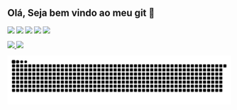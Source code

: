 ## Olá, Seja bem vindo ao meu git 🖖
[<img src="https://img.shields.io/badge/porf%C3%B3lio-%231DA1F2.svg?&style=for-the-badge&logo=github&logoColor=white&color=black" />](https://www.rafaelteixeira.dev.br/)  [<img src="https://img.shields.io/badge/linkedin-%230077B5.svg?&style=for-the-badge&logo=linkedin&logoColor=white" />](https://www.linkedin.com/in/rafaelalvesdemedeirosteixeira/) [<img src="https://img.shields.io/badge/twitter-%231DA1F2.svg?&style=for-the-badge&logo=twitter&logoColor=white" />](https://twitter.com/Teixeira_83) [<img src = "https://img.shields.io/badge/instagram-%23E4405F.svg?&style=for-the-badge&logo=instagram&logoColor=white">](https://www.instagram.com/rafaelteixeira91/) [<img src = "https://img.shields.io/badge/facebook-%231877F2.svg?&style=for-the-badge&logo=facebook&logoColor=white">](https://www.facebook.com/rafaeldeteixeira)

<div>
  <a href="https://github.com/teixeira83">
  <img height="180em" src="https://github-readme-stats.vercel.app/api?username=teixeira83&show_icons=true&theme=gruvbox&include_all_commits=true&count_private=true"/>
  <img height="180em" src="https://github-readme-stats.vercel.app/api/top-langs/?username=teixeira83&layout=compact&langs_count=7&theme=gruvbox"/>
</div>
 
  
 ![Snake animation](https://github.com/teixeira83/teixeira83/blob/output/github-contribution-grid-snake.svg)

